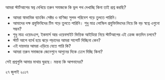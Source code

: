 আমরা স্টার্টআপের স্বপ্ন দেখিয়ে তরুন সমাজকে কি ভুল পথ দেখাচ্ছি কিনা তাই প্রশ্ন করছি? 

* আমরা স্বাভাবিক ব‍্যাংকিং সেক্টর ও বাণিজ‍্য সুলভ পরিবেশ গড়ে তুলতে পারিনি।
* আমাদের দক্ষ প্রযুক্তিবিদের টিম গড়ে তুলতে পারিনি। শুধু মাত্র লোস্কিল প্রযুক্তিবিদদের নিয়ে কি বড় স্বপ্নে এগুনো সম্ভব?
* শুধু মাত্র ওয়েবএ‍্যপ, ইকমার্স আর ওয়েবসাইট ভিত্তিক আইডিয়া নিয়ে স্টার্টআপের এই ক্রেজ কতদিন চলবে?
* স্টার্ট আপে ব‍্যার্থ হয়ে ঝড়ে পড়াদের আমরা সাপোর্ট দিচ্ছিনা কেন? 
* এই দায়ভার আমরা এড়িয়ে যেতে পারি কি? 
* আমরা তরুন সমাজকে জেনেশুনে আগুনের দিকে ঢেলে দিচ্ছি কিনা? 

সেই প্রশ্নগুলি আমার মাথায় ঘুরছে। মন্তব‍্য কি আপনাদের?

২৭ জুলাই ২০১৭